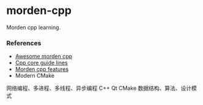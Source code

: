 # morden-cpp

Morden cpp learning.

### References
- [Awesome morden cpp](https://github.com/rigtorp/awesome-modern-cpp)
- [Cpp core guide lines](https://github.com/isocpp/CppCoreGuidelines)
- [Morden cpp features](https://github.com/AnthonyCalandra/modern-cpp-features)
- Modern CMake

网络编程、多进程、多线程、异步编程
C++
Qt
CMake
数据结构、算法、设计模式
